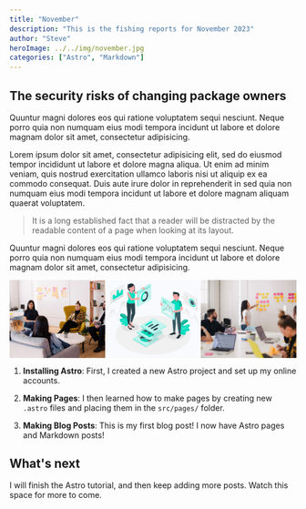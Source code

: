 ```yaml
---
title: "November"
description: "This is the fishing reports for November 2023"
author: "Steve"
heroImage: ../../img/november.jpg
categories: ["Astro", "Markdown"]
---
```


## The security risks of changing package owners

Quuntur magni dolores eos qui ratione voluptatem sequi nesciunt. Neque porro quia non numquam eius modi tempora incidunt ut labore et dolore magnam dolor sit amet, consectetur adipisicing.

Lorem ipsum dolor sit amet, consectetur adipisicing elit, sed do eiusmod tempor incididunt ut labore et dolore magna aliqua. Ut enim ad minim veniam, quis nostrud exercitation ullamco laboris nisi ut aliquip ex ea commodo consequat. Duis aute irure dolor in reprehenderit in sed quia non numquam eius modi tempora incidunt ut labore et dolore magnam aliquam quaerat voluptatem.

> It is a long established fact that a reader will be distracted by the readable content of a page when looking at its layout.

Quuntur magni dolores eos qui ratione voluptatem sequi nesciunt. Neque porro quia non numquam eius modi tempora incidunt ut labore et dolore magnam dolor sit amet, consectetur adipisicing.

<div class="images">

![Alt Text](../../img/post1-img1.webp "a title")
![Alt Text](../../img/post1-img2.webp "a title")
![Alt Text](../../img/post1-img3.webp "a title")</div>

1. **Installing Astro**: First, I created a new Astro project and set up my online accounts.

2. **Making Pages**: I then learned how to make pages by creating new `.astro` files and placing them in the `src/pages/` folder.

3. **Making Blog Posts**: This is my first blog post! I now have Astro pages and Markdown posts!

## What's next

I will finish the Astro tutorial, and then keep adding more posts. Watch this space for more to come.

<style>
    .images p{
        display:grid;
        grid-template-columns:repeat(3, 1fr);
    }
</style>
